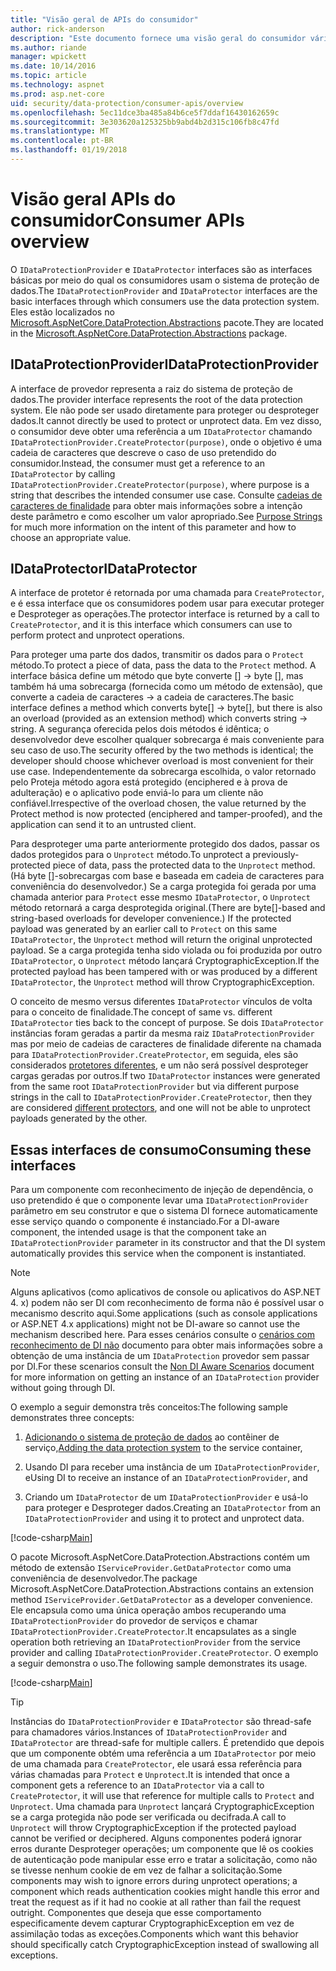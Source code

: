 ```yaml
---
title: "Visão geral de APIs do consumidor"
author: rick-anderson
description: "Este documento fornece uma visão geral do consumidor várias APIs disponíveis da biblioteca de proteção de dados do ASP.NET Core."
ms.author: riande
manager: wpickett
ms.date: 10/14/2016
ms.topic: article
ms.technology: aspnet
ms.prod: asp.net-core
uid: security/data-protection/consumer-apis/overview
ms.openlocfilehash: 5ec11dce3ba485a84b6ce5f7ddaf16430162659c
ms.sourcegitcommit: 3e303620a125325bb9abd4b2d315c106fb8c47fd
ms.translationtype: MT
ms.contentlocale: pt-BR
ms.lasthandoff: 01/19/2018
---
```

# <a name="consumer-apis-overview"></a><span data-ttu-id="98a16-103">Visão geral APIs do consumidor</span><span class="sxs-lookup"><span data-stu-id="98a16-103">Consumer APIs overview</span></span>

<span data-ttu-id="98a16-104">O `IDataProtectionProvider` e `IDataProtector` interfaces são as interfaces básicas por meio do qual os consumidores usam o sistema de proteção de dados.</span><span class="sxs-lookup"><span data-stu-id="98a16-104">The `IDataProtectionProvider` and `IDataProtector` interfaces are the basic interfaces through which consumers use the data protection system.</span></span> <span data-ttu-id="98a16-105">Eles estão localizados no [Microsoft.AspNetCore.DataProtection.Abstractions](https://www.nuget.org/packages/Microsoft.AspNetCore.DataProtection.Abstractions/) pacote.</span><span class="sxs-lookup"><span data-stu-id="98a16-105">They are located in the [Microsoft.AspNetCore.DataProtection.Abstractions](https://www.nuget.org/packages/Microsoft.AspNetCore.DataProtection.Abstractions/) package.</span></span>

## <a name="idataprotectionprovider"></a><span data-ttu-id="98a16-106">IDataProtectionProvider</span><span class="sxs-lookup"><span data-stu-id="98a16-106">IDataProtectionProvider</span></span>

<span data-ttu-id="98a16-107">A interface de provedor representa a raiz do sistema de proteção de dados.</span><span class="sxs-lookup"><span data-stu-id="98a16-107">The provider interface represents the root of the data protection system.</span></span> <span data-ttu-id="98a16-108">Ele não pode ser usado diretamente para proteger ou desproteger dados.</span><span class="sxs-lookup"><span data-stu-id="98a16-108">It cannot directly be used to protect or unprotect data.</span></span> <span data-ttu-id="98a16-109">Em vez disso, o consumidor deve obter uma referência a um `IDataProtector` chamando `IDataProtectionProvider.CreateProtector(purpose)`, onde o objetivo é uma cadeia de caracteres que descreve o caso de uso pretendido do consumidor.</span><span class="sxs-lookup"><span data-stu-id="98a16-109">Instead, the consumer must get a reference to an `IDataProtector` by calling `IDataProtectionProvider.CreateProtector(purpose)`, where purpose is a string that describes the intended consumer use case.</span></span> <span data-ttu-id="98a16-110">Consulte [cadeias de caracteres de finalidade](purpose-strings.md) para obter mais informações sobre a intenção deste parâmetro e como escolher um valor apropriado.</span><span class="sxs-lookup"><span data-stu-id="98a16-110">See [Purpose Strings](purpose-strings.md) for much more information on the intent of this parameter and how to choose an appropriate value.</span></span>

## <a name="idataprotector"></a><span data-ttu-id="98a16-111">IDataProtector</span><span class="sxs-lookup"><span data-stu-id="98a16-111">IDataProtector</span></span>

<span data-ttu-id="98a16-112">A interface de protetor é retornada por uma chamada para `CreateProtector`, e é essa interface que os consumidores podem usar para executar proteger e Desproteger as operações.</span><span class="sxs-lookup"><span data-stu-id="98a16-112">The protector interface is returned by a call to `CreateProtector`, and it is this interface which consumers can use to perform protect and unprotect operations.</span></span>

<span data-ttu-id="98a16-113">Para proteger uma parte dos dados, transmitir os dados para o `Protect` método.</span><span class="sxs-lookup"><span data-stu-id="98a16-113">To protect a piece of data, pass the data to the `Protect` method.</span></span> <span data-ttu-id="98a16-114">A interface básica define um método que byte converte [] -> byte [], mas também há uma sobrecarga (fornecida como um método de extensão), que converte a cadeia de caracteres -> a cadeia de caracteres.</span><span class="sxs-lookup"><span data-stu-id="98a16-114">The basic interface defines a method which converts byte[] -> byte[], but there is also an overload (provided as an extension method) which converts string -> string.</span></span> <span data-ttu-id="98a16-115">A segurança oferecida pelos dois métodos é idêntica; o desenvolvedor deve escolher qualquer sobrecarga é mais conveniente para seu caso de uso.</span><span class="sxs-lookup"><span data-stu-id="98a16-115">The security offered by the two methods is identical; the developer should choose whichever overload is most convenient for their use case.</span></span> <span data-ttu-id="98a16-116">Independentemente da sobrecarga escolhida, o valor retornado pelo Proteja método agora está protegido (enciphered e à prova de adulteração) e o aplicativo pode enviá-lo para um cliente não confiável.</span><span class="sxs-lookup"><span data-stu-id="98a16-116">Irrespective of the overload chosen, the value returned by the Protect method is now protected (enciphered and tamper-proofed), and the application can send it to an untrusted client.</span></span>

<span data-ttu-id="98a16-117">Para desproteger uma parte anteriormente protegido dos dados, passar os dados protegidos para o `Unprotect` método.</span><span class="sxs-lookup"><span data-stu-id="98a16-117">To unprotect a previously-protected piece of data, pass the protected data to the `Unprotect` method.</span></span> <span data-ttu-id="98a16-118">(Há byte []-sobrecargas com base e baseada em cadeia de caracteres para conveniência do desenvolvedor.) Se a carga protegida foi gerada por uma chamada anterior para `Protect` esse mesmo `IDataProtector`, o `Unprotect` método retornará a carga desprotegida original.</span><span class="sxs-lookup"><span data-stu-id="98a16-118">(There are byte[]-based and string-based overloads for developer convenience.) If the protected payload was generated by an earlier call to `Protect` on this same `IDataProtector`, the `Unprotect` method will return the original unprotected payload.</span></span> <span data-ttu-id="98a16-119">Se a carga protegida tenha sido violada ou foi produzida por outro `IDataProtector`, o `Unprotect` método lançará CryptographicException.</span><span class="sxs-lookup"><span data-stu-id="98a16-119">If the protected payload has been tampered with or was produced by a different `IDataProtector`, the `Unprotect` method will throw CryptographicException.</span></span>

<span data-ttu-id="98a16-120">O conceito de mesmo versus diferentes `IDataProtector` vínculos de volta para o conceito de finalidade.</span><span class="sxs-lookup"><span data-stu-id="98a16-120">The concept of same vs. different `IDataProtector` ties back to the concept of purpose.</span></span> <span data-ttu-id="98a16-121">Se dois `IDataProtector` instâncias foram geradas a partir da mesma raiz `IDataProtectionProvider` mas por meio de cadeias de caracteres de finalidade diferente na chamada para `IDataProtectionProvider.CreateProtector`, em seguida, eles são considerados [protetores diferentes](purpose-strings.md), e um não será possível desproteger cargas geradas por outros.</span><span class="sxs-lookup"><span data-stu-id="98a16-121">If two `IDataProtector` instances were generated from the same root `IDataProtectionProvider` but via different purpose strings in the call to `IDataProtectionProvider.CreateProtector`, then they are considered [different protectors](purpose-strings.md), and one will not be able to unprotect payloads generated by the other.</span></span>

## <a name="consuming-these-interfaces"></a><span data-ttu-id="98a16-122">Essas interfaces de consumo</span><span class="sxs-lookup"><span data-stu-id="98a16-122">Consuming these interfaces</span></span>

<span data-ttu-id="98a16-123">Para um componente com reconhecimento de injeção de dependência, o uso pretendido é que o componente levar uma `IDataProtectionProvider` parâmetro em seu construtor e que o sistema DI fornece automaticamente esse serviço quando o componente é instanciado.</span><span class="sxs-lookup"><span data-stu-id="98a16-123">For a DI-aware component, the intended usage is that the component take an `IDataProtectionProvider` parameter in its constructor and that the DI system automatically provides this service when the component is instantiated.</span></span>

> [!NOTE]
> <span data-ttu-id="98a16-124">Alguns aplicativos (como aplicativos de console ou aplicativos do ASP.NET 4. x) podem não ser DI com reconhecimento de forma não é possível usar o mecanismo descrito aqui.</span><span class="sxs-lookup"><span data-stu-id="98a16-124">Some applications (such as console applications or ASP.NET 4.x applications) might not be DI-aware so cannot use the mechanism described here.</span></span> <span data-ttu-id="98a16-125">Para esses cenários consulte o [cenários com reconhecimento de DI não](../configuration/non-di-scenarios.md) documento para obter mais informações sobre a obtenção de uma instância de um `IDataProtection` provedor sem passar por DI.</span><span class="sxs-lookup"><span data-stu-id="98a16-125">For these scenarios consult the [Non DI Aware Scenarios](../configuration/non-di-scenarios.md) document for more information on getting an instance of an `IDataProtection` provider without going through DI.</span></span>

<span data-ttu-id="98a16-126">O exemplo a seguir demonstra três conceitos:</span><span class="sxs-lookup"><span data-stu-id="98a16-126">The following sample demonstrates three concepts:</span></span>

1. <span data-ttu-id="98a16-127">[Adicionando o sistema de proteção de dados](../configuration/overview.md) ao contêiner de serviço,</span><span class="sxs-lookup"><span data-stu-id="98a16-127">[Adding the data protection system](../configuration/overview.md) to the service container,</span></span>

2. <span data-ttu-id="98a16-128">Usando DI para receber uma instância de um `IDataProtectionProvider`, e</span><span class="sxs-lookup"><span data-stu-id="98a16-128">Using DI to receive an instance of an `IDataProtectionProvider`, and</span></span>

3. <span data-ttu-id="98a16-129">Criando um `IDataProtector` de um `IDataProtectionProvider` e usá-lo para proteger e Desproteger dados.</span><span class="sxs-lookup"><span data-stu-id="98a16-129">Creating an `IDataProtector` from an `IDataProtectionProvider` and using it to protect and unprotect data.</span></span>

[!code-csharp[Main](../using-data-protection/samples/protectunprotect.cs?highlight=26,34,35,36,37,38,39,40)]

<span data-ttu-id="98a16-130">O pacote Microsoft.AspNetCore.DataProtection.Abstractions contém um método de extensão `IServiceProvider.GetDataProtector` como uma conveniência de desenvolvedor.</span><span class="sxs-lookup"><span data-stu-id="98a16-130">The package Microsoft.AspNetCore.DataProtection.Abstractions contains an extension method `IServiceProvider.GetDataProtector` as a developer convenience.</span></span> <span data-ttu-id="98a16-131">Ele encapsula como uma única operação ambos recuperando uma `IDataProtectionProvider` do provedor de serviços e chamar `IDataProtectionProvider.CreateProtector`.</span><span class="sxs-lookup"><span data-stu-id="98a16-131">It encapsulates as a single operation both retrieving an `IDataProtectionProvider` from the service provider and calling `IDataProtectionProvider.CreateProtector`.</span></span> <span data-ttu-id="98a16-132">O exemplo a seguir demonstra o uso.</span><span class="sxs-lookup"><span data-stu-id="98a16-132">The following sample demonstrates its usage.</span></span>

[!code-csharp[Main](./overview/samples/getdataprotector.cs?highlight=15)]

>[!TIP]
> <span data-ttu-id="98a16-133">Instâncias do `IDataProtectionProvider` e `IDataProtector` são thread-safe para chamadores vários.</span><span class="sxs-lookup"><span data-stu-id="98a16-133">Instances of `IDataProtectionProvider` and `IDataProtector` are thread-safe for multiple callers.</span></span> <span data-ttu-id="98a16-134">É pretendido que depois que um componente obtém uma referência a um `IDataProtector` por meio de uma chamada para `CreateProtector`, ele usará essa referência para várias chamadas para `Protect` e `Unprotect`.</span><span class="sxs-lookup"><span data-stu-id="98a16-134">It is intended that once a component gets a reference to an `IDataProtector` via a call to `CreateProtector`, it will use that reference for multiple calls to `Protect` and `Unprotect`.</span></span> <span data-ttu-id="98a16-135">Uma chamada para `Unprotect` lançará CryptographicException se a carga protegida não pode ser verificada ou decifrada.</span><span class="sxs-lookup"><span data-stu-id="98a16-135">A call to `Unprotect` will throw CryptographicException if the protected payload cannot be verified or deciphered.</span></span> <span data-ttu-id="98a16-136">Alguns componentes poderá ignorar erros durante Desproteger operações; um componente que lê os cookies de autenticação pode manipular esse erro e tratar a solicitação, como não se tivesse nenhum cookie de em vez de falhar a solicitação.</span><span class="sxs-lookup"><span data-stu-id="98a16-136">Some components may wish to ignore errors during unprotect operations; a component which reads authentication cookies might handle this error and treat the request as if it had no cookie at all rather than fail the request outright.</span></span> <span data-ttu-id="98a16-137">Componentes que deseja que esse comportamento especificamente devem capturar CryptographicException em vez de assimilação todas as exceções.</span><span class="sxs-lookup"><span data-stu-id="98a16-137">Components which want this behavior should specifically catch CryptographicException instead of swallowing all exceptions.</span></span>
